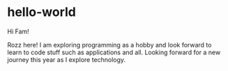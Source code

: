 # hello-world

Hi Fam!

Rozz here! I am exploring programming as a hobby and look forward to learn to code stuff such as applications and all.
Looking forward for a new journey this year as I explore technology.
